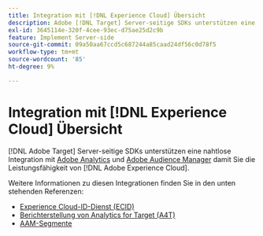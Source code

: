 ```yaml
---
title: Integration mit [!DNL Experience Cloud] Übersicht
description: Adobe [!DNL Target] Server-seitige SDKs unterstützen eine nahtlose Integration mit Adobe Analytics und Adobe Audience Manager, sodass Sie die Leistungsfähigkeit von Adobe Experience Cloud nutzen können.
exl-id: 3645114e-320f-4cee-93ec-d75ae25d2c9b
feature: Implement Server-side
source-git-commit: 09a50aa67ccd5c687244a85caad24df56c0d78f5
workflow-type: tm+mt
source-wordcount: '85'
ht-degree: 9%

---
```


# Integration mit [!DNL Experience Cloud] Übersicht

[!DNL Adobe Target] Server-seitige SDKs unterstützen eine nahtlose Integration mit [Adobe Analytics](https://business.adobe.com/products/analytics/adobe-analytics.html) und [Adobe Audience Manager](https://business.adobe.com/products/audience-manager/adobe-audience-manager.html) damit Sie die Leistungsfähigkeit von [!DNL Adobe Experience Cloud].

Weitere Informationen zu diesen Integrationen finden Sie in den unten stehenden Referenzen:

* [Experience Cloud-ID-Dienst (ECID)](ecid.md)
* [Berichterstellung von Analytics for Target (A4T)](a4t-reporting.md)
* [AAM-Segmente](aam-segments.md)
